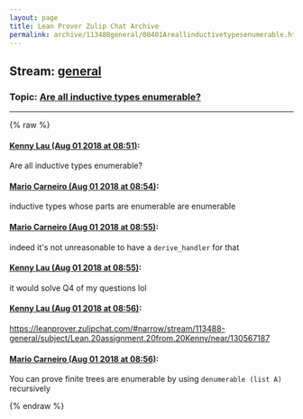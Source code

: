 ```yaml
---
layout: page
title: Lean Prover Zulip Chat Archive 
permalink: archive/113488general/00401Areallinductivetypesenumerable.html
---
```


## Stream: [general](index.html)
### Topic: [Are all inductive types enumerable?](00401Areallinductivetypesenumerable.html)

---


{% raw %}
#### [ Kenny Lau (Aug 01 2018 at 08:51)](https://leanprover.zulipchat.com/#narrow/stream/113488-general/topic/Are%20all%20inductive%20types%20enumerable%3F/near/130696713):
<p>Are all inductive types enumerable?</p>

#### [ Mario Carneiro (Aug 01 2018 at 08:54)](https://leanprover.zulipchat.com/#narrow/stream/113488-general/topic/Are%20all%20inductive%20types%20enumerable%3F/near/130696827):
<p>inductive types whose parts are enumerable are enumerable</p>

#### [ Mario Carneiro (Aug 01 2018 at 08:55)](https://leanprover.zulipchat.com/#narrow/stream/113488-general/topic/Are%20all%20inductive%20types%20enumerable%3F/near/130696857):
<p>indeed it's not unreasonable to have a <code>derive_handler</code> for that</p>

#### [ Kenny Lau (Aug 01 2018 at 08:55)](https://leanprover.zulipchat.com/#narrow/stream/113488-general/topic/Are%20all%20inductive%20types%20enumerable%3F/near/130696864):
<p>it would solve Q4 of my questions lol</p>

#### [ Kenny Lau (Aug 01 2018 at 08:56)](https://leanprover.zulipchat.com/#narrow/stream/113488-general/topic/Are%20all%20inductive%20types%20enumerable%3F/near/130696907):
<p><a href="#narrow/stream/113488-general/subject/Lean.20assignment.20from.20Kenny/near/130567187" title="#narrow/stream/113488-general/subject/Lean.20assignment.20from.20Kenny/near/130567187">https://leanprover.zulipchat.com/#narrow/stream/113488-general/subject/Lean.20assignment.20from.20Kenny/near/130567187</a></p>

#### [ Mario Carneiro (Aug 01 2018 at 08:56)](https://leanprover.zulipchat.com/#narrow/stream/113488-general/topic/Are%20all%20inductive%20types%20enumerable%3F/near/130696921):
<p>You can prove finite trees are enumerable by using <code>denumerable (list A)</code> recursively</p>


{% endraw %}
